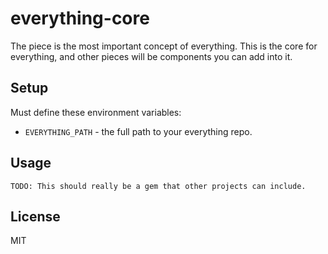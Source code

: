 # everything-core

The piece is the most important concept of everything. This is the core for
everything, and other pieces will be components you can add into it.

## Setup

Must define these environment variables:

- `EVERYTHING_PATH` - the full path to your everything repo.

## Usage


```
TODO: This should really be a gem that other projects can include.
```

## License

MIT

